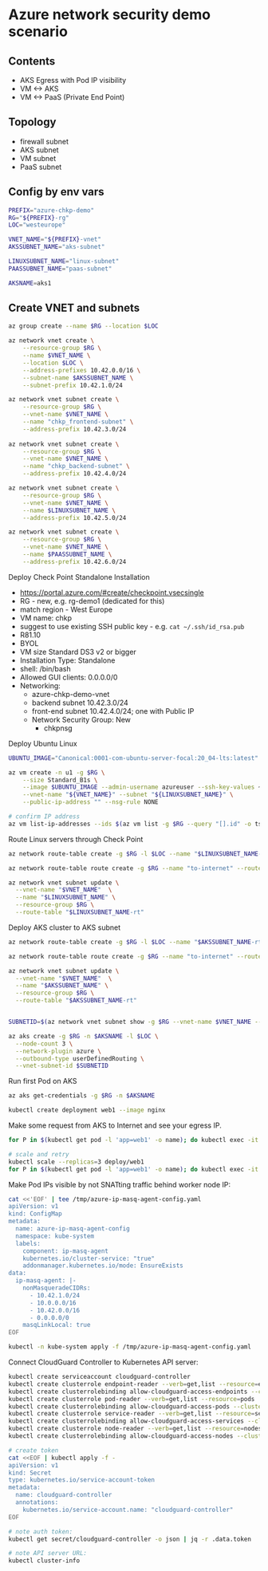 # Azure network security demo scenario

## Contents

* AKS Egress with Pod IP visibility
* VM <-> AKS
* VM <-> PaaS (Private End Point)

## Topology

* firewall subnet
* AKS subnet
* VM subnet
* PaaS subnet

## Config by env vars

```bash
PREFIX="azure-chkp-demo"
RG="${PREFIX}-rg"
LOC="westeurope"

VNET_NAME="${PREFIX}-vnet"
AKSSUBNET_NAME="aks-subnet"

LINUXSUBNET_NAME="linux-subnet"
PAASSUBNET_NAME="paas-subnet"

AKSNAME=aks1
```

## Create VNET and subnets

```bash
az group create --name $RG --location $LOC

az network vnet create \
    --resource-group $RG \
    --name $VNET_NAME \
    --location $LOC \
    --address-prefixes 10.42.0.0/16 \
    --subnet-name $AKSSUBNET_NAME \
    --subnet-prefix 10.42.1.0/24

az network vnet subnet create \
    --resource-group $RG \
    --vnet-name $VNET_NAME \
    --name "chkp_frontend-subnet" \
    --address-prefix 10.42.3.0/24
    
az network vnet subnet create \
    --resource-group $RG \
    --vnet-name $VNET_NAME \
    --name "chkp_backend-subnet" \
    --address-prefix 10.42.4.0/24

az network vnet subnet create \
    --resource-group $RG \
    --vnet-name $VNET_NAME \
    --name $LINUXSUBNET_NAME \
    --address-prefix 10.42.5.0/24

az network vnet subnet create \
    --resource-group $RG \
    --vnet-name $VNET_NAME \
    --name $PAASSUBNET_NAME \
    --address-prefix 10.42.6.0/24
```

Deploy Check Point Standalone Installation
* https://portal.azure.com/#create/checkpoint.vsecsingle 
* RG - new, e.g. rg-demo1 (dedicated for this)
* match region - West Europe
* VM name: chkp
* suggest to use existing SSH public key - e.g. `cat ~/.ssh/id_rsa.pub`
* R81.10
* BYOL
* VM size Standard DS3 v2 or bigger
* Installation Type: Standalone
* shell: /bin/bash
* Allowed GUI clients: 0.0.0.0/0
* Networking:
    * azure-chkp-demo-vnet
    * backend subnet 10.42.3.0/24
    * front-end subnet 10.42.4.0/24; one with Public IP
    * Network Security Group: New
        * chkpnsg


Deploy Ubuntu Linux
```bash
UBUNTU_IMAGE="Canonical:0001-com-ubuntu-server-focal:20_04-lts:latest"

az vm create -n u1 -g $RG \
	--size Standard_B1s \
	--image $UBUNTU_IMAGE --admin-username azureuser --ssh-key-values ~/.ssh/id_rsa.pub \
	--vnet-name "${VNET_NAME}" --subnet "${LINUXSUBNET_NAME}" \
	--public-ip-address "" --nsg-rule NONE

# confirm IP address
az vm list-ip-addresses --ids $(az vm list -g $RG --query "[].id" -o tsv) | jq -r '.[].virtualMachine | [.name,.network.privateIpAddresses[0]] | @csv'

```

Route Linux servers through Check Point

```bash
az network route-table create -g $RG -l $LOC --name "$LINUXSUBNET_NAME-rt"

az network route-table route create -g $RG --name "to-internet" --route-table-name "$LINUXSUBNET_NAME-rt" --address-prefix 0.0.0.0/0 --next-hop-type VirtualAppliance --next-hop-ip-address 10.42.4.4

az network vnet subnet update \
  --vnet-name "$VNET_NAME"  \
  --name "$LINUXSUBNET_NAME" \
  --resource-group $RG \
  --route-table "$LINUXSUBNET_NAME-rt"
```


Deploy AKS cluster to AKS subnet

```bash
az network route-table create -g $RG -l $LOC --name "$AKSSUBNET_NAME-rt"

az network route-table route create -g $RG --name "to-internet" --route-table-name "$AKSSUBNET_NAME-rt" --address-prefix 0.0.0.0/0 --next-hop-type VirtualAppliance --next-hop-ip-address 10.42.4.4

az network vnet subnet update \
  --vnet-name "$VNET_NAME"  \
  --name "$AKSSUBNET_NAME" \
  --resource-group $RG \
  --route-table "$AKSSUBNET_NAME-rt"


SUBNETID=$(az network vnet subnet show -g $RG --vnet-name $VNET_NAME --name $AKSSUBNET_NAME --query id -o tsv)

az aks create -g $RG -n $AKSNAME -l $LOC \
  --node-count 3 \
  --network-plugin azure \
  --outbound-type userDefinedRouting \
  --vnet-subnet-id $SUBNETID 
```

Run first Pod on AKS
```bash
az aks get-credentials -g $RG -n $AKSNAME

kubectl create deployment web1 --image nginx
```

Make some request from AKS to Internet and see your egress IP.
```bash
for P in $(kubectl get pod -l 'app=web1' -o name); do kubectl exec -it $P -- curl ifconfig.me ; echo ; done

# scale and retry
kubectl scale --replicas=3 deploy/web1
for P in $(kubectl get pod -l 'app=web1' -o name); do kubectl exec -it $P -- curl ifconfig.me ; echo ; done
```

Make Pod IPs visible by not SNATting traffic behind worker node IP:
```bash
cat <<'EOF' | tee /tmp/azure-ip-masq-agent-config.yaml
apiVersion: v1
kind: ConfigMap
metadata:
  name: azure-ip-masq-agent-config
  namespace: kube-system
  labels:
    component: ip-masq-agent
    kubernetes.io/cluster-service: "true"
    addonmanager.kubernetes.io/mode: EnsureExists
data:
  ip-masq-agent: |-
    nonMasqueradeCIDRs:
      - 10.42.1.0/24
      - 10.0.0.0/16
      - 10.42.0.0/16
      - 0.0.0.0/0
    masqLinkLocal: true
EOF

kubectl -n kube-system apply -f /tmp/azure-ip-masq-agent-config.yaml
```


Connect CloudGuard Controller to Kubernetes API server:
```bash
kubectl create serviceaccount cloudguard-controller
kubectl create clusterrole endpoint-reader --verb=get,list --resource=endpoints
kubectl create clusterrolebinding allow-cloudguard-access-endpoints --clusterrole=endpoint-reader --serviceaccount=default:cloudguard-controller
kubectl create clusterrole pod-reader --verb=get,list --resource=pods
kubectl create clusterrolebinding allow-cloudguard-access-pods --clusterrole=pod-reader --serviceaccount=default:cloudguard-controller
kubectl create clusterrole service-reader --verb=get,list --resource=services
kubectl create clusterrolebinding allow-cloudguard-access-services --clusterrole=service-reader --serviceaccount=default:cloudguard-controller
kubectl create clusterrole node-reader --verb=get,list --resource=nodes
kubectl create clusterrolebinding allow-cloudguard-access-nodes --clusterrole=node-reader --serviceaccount=default:cloudguard-controller

# create token
cat <<EOF | kubectl apply -f -
apiVersion: v1
kind: Secret
type: kubernetes.io/service-account-token
metadata:
  name: cloudguard-controller
  annotations:
    kubernetes.io/service-account.name: "cloudguard-controller"
EOF

# note auth token:
kubectl get secret/cloudguard-controller -o json | jq -r .data.token

# note API server URL:
kubectl cluster-info

```